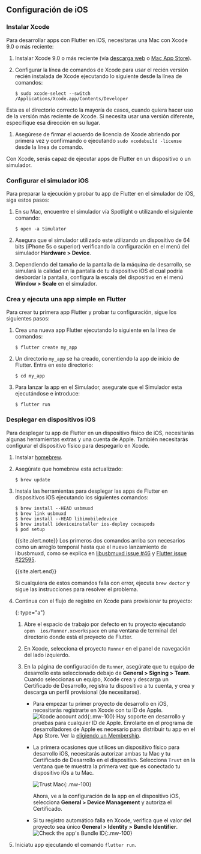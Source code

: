 ## Configuración de iOS 

### Instalar Xcode

Para desarrollar apps con Flutter en iOS, necesitaras una Mac con Xcode 9.0 o más reciente:

 1. Instalar Xcode 9.0 o más reciente (vía [descarga web](https://developer.apple.com/xcode/) o
[Mac App Store](https://itunes.apple.com/us/app/xcode/id497799835)).
 1. Configurar la línea de comandos de Xcode para usar el recién versión recién instalada de Xcode 
 ejecutando lo siguiente desde la línea de comandos:

    ```terminal
    $ sudo xcode-select --switch /Applications/Xcode.app/Contents/Developer
    ```

   Esta es el directorio correcto la mayoría de casos, cuando quiera hacer uso de la versión más reciente de Xcode.
   Si necesita usar una versión diferente, especifique esa dirección en su lugar.
1. Asegúrese de firmar el acuerdo de licencia de Xcode abriendo por primera vez y confirmando o
ejecutando `sudo xcodebuild -license` desde la línea de comando.

Con Xcode, serás capaz de ejecutar apps de Flutter en un dispositivo o un simulador.

### Configurar el simulador iOS

Para preparar la ejecución y probar tu app de Flutter en el simulador de iOS, siga estos pasos:

 1. En su Mac, encuentre el simulador vía Spotlight o utilizando el siguiente comando:

    ```terminal
    $ open -a Simulator
    ```

 2. Asegura que el simulador utilizado este utilizando un dispositivo de 64 bits (iPhone 5s o superior)  verificando la configuración 
 en el menú del simulador **Hardware > Device**.
 3. Dependiendo del tamaño de la pantalla de la máquina de desarrollo, se simulará la calidad en la pantalla de tu dispositivo iOS el cual 
 podría desbordar la pantalla, configura la escala del dispositivo en el menú **Window > Scale** en el simulador.

### Crea y ejecuta una app simple en Flutter

Para crear tu primera app Flutter y probar tu configuración, sigue los siguientes pasos:

 1. Crea una nueva app Flutter ejecutando lo siguiente en la línea de comandos:
 
    ```terminal
    $ flutter create my_app
    ```

 2. Un directorio `my_app` se ha creado, conentiendo la app de inicio de Flutter. Entra en este directorio:
 
    ```terminal
    $ cd my_app
    ```
 
 3. Para lanzar la app en el Simulador, asegurate que el Simulador esta ejecutándose e introduce:

    ```terminal
    $ flutter run
    ```

### Desplegar en dispositivos iOS

Para desplegar tu app de Flutter en un dispositivo físico de iOS, necesitarás algunas herramientas extras y una cuenta de Apple. También necesitarás configurar el dispositivo físico para despegarlo en Xcode.


 1. Instalar [homebrew](https://brew.sh/).
 1. Asegúrate que homebrew esta actualizado:

    ```terminal
    $ brew update
    ```

 1. Instala las herramientas para desplegar las apps de Flutter en dispositivos iOS ejecutando los siguientes comandos:

    ```terminal
    $ brew install --HEAD usbmuxd
    $ brew link usbmuxd
    $ brew install --HEAD libimobiledevice
    $ brew install ideviceinstaller ios-deploy cocoapods
    $ pod setup
    ```

    {{site.alert.note}}
      Los primeros dos comandos arriba son necesarios como un 
      arreglo temporal hasta que el nuevo lanzamiento de  libusbmuxd, como se explica en [libusbmuxd issue #46][] y
      [Flutter issue #22595][].

      [libusbmuxd issue #46]: {{site.github}}/libimobiledevice/libusbmuxd/issues/46#issuecomment-445502733
      [Flutter issue #22595]: {{site.github}}/flutter/flutter/issues/22595
    {{site.alert.end}}

    Si cualquiera de estos comandos falla con error, ejecuta `brew doctor` y sigue las instrucciones
    para resolver el problema.

 1. Continua con el flujo de registro en Xcode para provisionar tu proyecto:

    {: type="a"}
    1. Abre el espacio de trabajo por defecto en tu proyecto ejecutando `open 
    ios/Runner.xcworkspace`  en una ventana de terminal del directorio donde está el proyecto 
    de Flutter.
    1. En Xcode, selecciona el proyecto `Runner` en  el panel de navegación del lado izquierdo.
    1. En la página de configuración de `Runner`, asegúrate que tu equipo de 
    desarrollo esta seleccionado debajo de **General > Signing > Team**. 
    Cuando seleccionas un equipo, Xcode crea y descarga un Certificado de 
    Desarrollo, registra tu dispositivo a tu cuenta, y crea y descarga 
    un perfil provisional (de necesitarse).

        * Para empezar tu primer proyecto de desarrollo en iOS, necesitarás registrarte en 
          Xcode con tu ID de Apple.![Xcode account add][]{:.mw-100}
         Hay soporte en desarrollo y pruebas para cualquier ID de Apple. Enrolarte en el 
         programa de desarrolladores de Apple es necesario para distribuir tu app en el App 
         Store. Ver la [eligiendo un Membership][].

        * La primera ocasiones que utilices un dispositivo físico 
          para desarrollo iOS, necesitarás autorizar ambas tu Mac y tu Certificado de 
          Desarrollo en el dispositivo. Selecciona `Trust` en la ventana que te muestra la 
          primera vez que es conectado tu dispositivo iOs a tu Mac.
          
          ![Trust Mac][]{:.mw-100}
          
          Ahora, ve a la configuración de la app en el dispositivo iOS, selecciona **General > Device Management**  y autoriza el Certificado.

        * Si tu registro automático falla en Xcode, verifica que el valor del proyecto sea único 
          **General > Identity > Bundle Identifier**.
          <br>
          ![Check the app's Bundle ID][]{:.mw-100}
 
 1. Iniciatu app ejecutando el comando `flutter run`.

[Check the app's Bundle ID]: /images/setup/xcode-unique-bundle-id.png
[eligiendo un Membership]: https://developer.apple.com/support/compare-memberships
[Trust Mac]: /images/setup/trust-computer.png
[Xcode account add]: /images/setup/xcode-account.png
